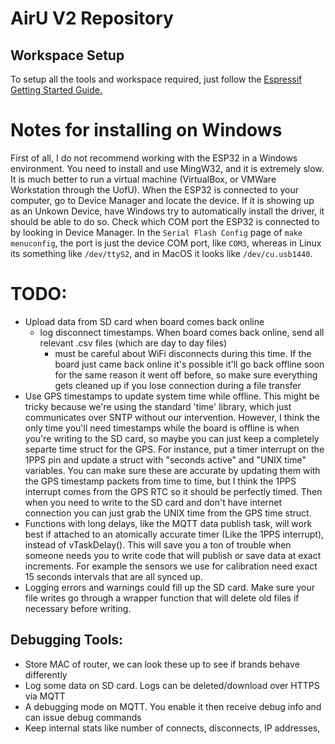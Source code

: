 # AirU V2 Repository

## Workspace Setup
To setup all the tools and workspace required, just follow the [Espressif Getting Started Guide.](https://docs.espressif.com/projects/esp-idf/en/latest/get-started/) 

# Notes for installing on Windows
First of all, I do not recommend working with the ESP32 in a Windows environment. You need to install and use MingW32, and it is extremely slow. It is much better to run a virtual machine (VirtualBox, or VMWare Workstation through the UofU). When the ESP32 is connected to your computer, go to Device Manager and locate the device. If it is showing up as an Unkown Device, have Windows try to automatically install the driver, it should be able to do so. Check which COM port the ESP32 is connected to by looking in Device Manager. In the `Serial Flash Config` page of `make menuconfig`, the port is just the device COM port, like `COM3`, whereas in Linux its something like `/dev/ttyS2`, and in MacOS it looks like `/dev/cu.usb1440`. 

# TODO:
- Upload data from SD card when board comes back online
    - log disconnect timestamps. When board comes back online, send all relevant .csv files (which are day to day files)
        - must be careful about WiFi disconnects during this time. If the board just came back online it's possible it'll go back offline soon for the same reason it went off before, so make sure everything gets cleaned up if you lose connection during a file transfer
- Use GPS timestamps to update system time while offline. This might be tricky because we're using the standard 'time' library, which just communicates over SNTP without our intervention. However, I think the only time you'll need timestamps while the board is offline is when you're writing to the SD card, so maybe you can just keep a completely separte time struct for the GPS. For instance, put a timer interrupt on the 1PPS pin and update a struct with "seconds active" and "UNIX time" variables. You can make sure these are accurate by updating them with the GPS timestamp packets from time to time, but I think the 1PPS interrupt comes from the GPS RTC so it should be perfectly timed. Then when you need to write to the SD card and don't have internet connection you can just grab the UNIX time from the GPS time struct.
- Functions with long delays, like the MQTT data publish task, will work best if attached to an atomically accurate timer (Like the 1PPS interrupt), instead of vTaskDelay(). This will save you a ton of trouble when someone needs you to write code that will publish or save data at exact increments. For example the sensors we use for calibration need exact 15 seconds intervals that are all synced up.
- Logging errors and warnings could fill up the SD card. Make sure your file writes go through a wrapper function that will delete old files if necessary before writing.

## Debugging Tools:
- Store MAC of router, we can look these up to see if brands behave differently
- Log some data on SD card. Logs can be deleted/download over HTTPS via MQTT
- A debugging mode on MQTT. You enable it then receive debug info and can issue debug commands
- Keep internal stats like number of connects, disconnects, IP addresses,


